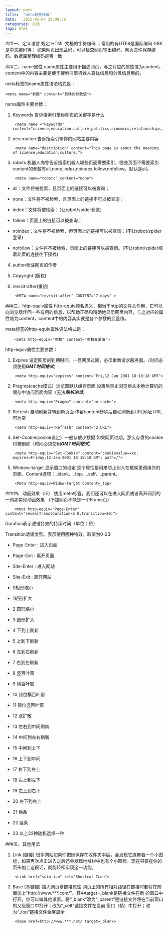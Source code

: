 ```yaml
---
layout: post
title:  "meta标签详解"
date:   2015-05-04 20:08:26
categories: 文档
tags: html
---
```

<!--more-->
###一、定义语言
	 <meta charset="utf-8"/>
规定 HTML 文档的字符编码 ；常用的有UTF8是国际编码 GBK是中文编码等；
如果网页出现乱码，可以检查网页输出编码、网页文件保存编码、数据库整理编码是否一致

###二、name属性
name属性主要用于描述网页，与之对应的属性值为content，content中的内容主要是便于搜索引擎机器人查找信息和分类信息用的。

meta标签的name属性语法格式是：

	<meta name="参数" content="具体的参数值">

name属性主要参数：

1. Keywords 告诉搜索引擎你网页的关键字是什么




		<meta name ="keywords" content="science,education,culture,politics,ecnomics,relationships,entertainment,human">





2. description 告诉搜索引擎你的网站主要内容



		<meta name="description" content="This page is about the meaning of science,education,culture.">


3. robots 机器人向导告诉搜索机器人哪些页面需要索引，哪些页面不需要索引 content的参数有all,none,index,noindex,follow,nofollow。默认是all。


		<meta name="robots" content="none">


* all：文件将被检索，且页面上的链接可以被查询；

* none：文件将不被检索，且页面上的链接不可以被查询；

* index：文件将被检索；（让robot/spider登录）

* follow：页面上的链接可以被查询；

* noindex：文件将不被检索，但页面上的链接可以被查询；(不让robot/spider登录)

* nofollow：文件将不被检索，页面上的链接可以被查询。(不让robot/spider顺着此页的连接往下探找)


4. author标注网页的作者
5. Copyright (版权)
6. revisit-after(重访)

		<META name="revisit-after" CONTENT="7 days" >



###三、http-equiv属性
http-equiv顾名思义，相当于http的文件头作用，它可以向浏览器传回一些有用的信息，以帮助正确和精确地显示网页内容，与之对应的属性值为content，content中的内容其实就是各个参数的变量值。

meta标签的http-equiv属性语法格式是：

		<meta http-equiv="参数" content="参数变量值">



http-equiv属性主要参数：

1. Expires 设定网页的到期时间。一旦网页过期，必须重新请求服务器。（时间必须使用***GMT时间格式***）


		<meta http-equiv="expires" content="Fri,12 Jan 2001 18:18:18 GMT">


2. Pragma(cache模式）浏览器默认缓存页面 设置后禁止浏览器从本地计算机的缓存中访问页面内容（无法***脱机浏览***）

		<meta http-equiv="Pragma" content="no-cache">


3. Refresh 自动刷新并转到新页面 停留content秒钟后自动刷新到URL网址 URL可为空

		<meta http-equiv="Refresh" content="2;URL">



4. Set-Cookie(cookie设定）一般存放小数据 如果网页过期，那么存盘的cookie将被删除（时间必须使用***GMT时间格式***）

		<meta http-equiv="Set-Cookie" content="cookievalue=xxx; expires=Friday,12-Jan-2001 18:18:18 GMT; path=/">


5. Window-target 显示窗口的设定 这个属性是用来防止别人在框架里调用你的页面。Content选项：_blank、_top、_self、_parent。

		<Meta http-equiv=Widow-target Content=_top>



###四、动画效果（IE）
使用meta标签，我们还可以在进入网页或者离开网页的一刹那实现动画效果 （所加网页不能是一个Frame页）

		<meta http-equiv="Page-Enter" content="revealTrans(duration=5.0,transition=20)">

Duration表示滤镜特效的持续时间（单位：秒）

Transition滤镜类型。表示使用哪种特效，取值为0-23:

* Page-Enter : 进入页面

* Page-Exit  : 离开页面

* Site-Enter : 进入网站

* Site-Exit  : 离开网站

* 0矩形缩小
* 1矩形扩大
* 2 圆形缩小
* 3 圆形扩大
* 4 下到上刷新
* 5 上到下刷新
* 6 左到右刷新
* 7 右到左刷新
* 8 竖百叶窗
* 9 横百叶窗
* 10 错位横百叶窗
* 11 错位竖百叶窗
* 12 点扩散
* 13 左右到中间刷新
* 14 中间到左右刷新
* 15 中间到上下
* 16 上下到中间
* 17 右下到左上
* 18 右上到左下
* 19 左上到右下
* 20 左下到右上
* 21 横条
* 22 竖条
* 23 以上22种随机选择一种

###五、其他用法

1. Link (链接) 很多网站如果你把她保存在收件夹中后，会发现它连带着一个小图标，如果再次点击进入之后还会发现地址栏中也有个小图标。现在只要在你的页头加上这段话，就能轻松实现这一功能。

		<Link href="soim.ico" rel="Shortcut Icon">


2. Base (基链接) 插入网页基链接属性
网页上的所有相对路径在链接时都将在前面加上“http://www.***.com/”。其中target=_blank是链接文件在新 的窗口中打开，你可以做其他设置。将“_blank”改为“_parent”是链接文件将在当前窗口的父级窗口中打开；改为“_self”链接文件在当前 窗口（帧）中打开；改为“_top”链接文件全屏显示

		<Base href=http://www.***.net/ target=_blank>









